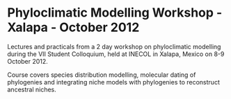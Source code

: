 Phyloclimatic Modelling Workshop - Xalapa - October 2012
========================================================

Lectures and practicals from a 2 day workshop on phyloclimatic modelling during the VII Student Colloquium, held at INECOL in Xalapa, Mexico on 8-9 October 2012.

Course covers species distribution modelling, molecular dating of phylogenies and integrating niche models with phylogenies to reconstruct ancestral niches.

